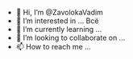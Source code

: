 - 👋 Hi, I’m @ZavolokaVadim
- 👀 I’m interested in ... Всё
- 🌱 I’m currently learning ...
- 💞️ I’m looking to collaborate on ...
- 📫 How to reach me ...

<!---
ZavolokaVadim/ZavolokaVadim is a ✨ special ✨ repository because its `README.md` (this file) appears on your GitHub profile.
You can click the Preview link to take a look at your changes.
--->
